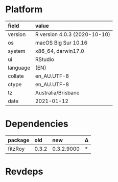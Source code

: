 # Platform

|field    |value                        |
|:--------|:----------------------------|
|version  |R version 4.0.3 (2020-10-10) |
|os       |macOS Big Sur 10.16          |
|system   |x86_64, darwin17.0           |
|ui       |RStudio                      |
|language |(EN)                         |
|collate  |en_AU.UTF-8                  |
|ctype    |en_AU.UTF-8                  |
|tz       |Australia/Brisbane           |
|date     |2021-01-12                   |

# Dependencies

|package |old   |new        |Δ  |
|:-------|:-----|:----------|:--|
|fitzRoy |0.3.2 |0.3.2.9000 |*  |

# Revdeps

